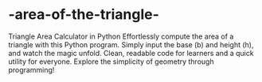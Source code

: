 # -area-of-the-triangle-
Triangle Area Calculator in Python  Effortlessly compute the area of a triangle with this Python program. Simply input the base (b) and height (h), and watch the magic unfold. Clean, readable code for learners and a quick utility for everyone. Explore the simplicity of geometry through programming!
